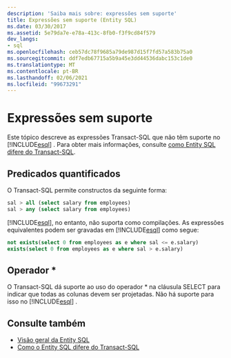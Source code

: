 ```yaml
---
description: 'Saiba mais sobre: expressões sem suporte'
title: Expressões sem suporte (Entity SQL)
ms.date: 03/30/2017
ms.assetid: 5e79da7e-e78a-413c-8fb0-f3f9cd84f579
dev_langs:
- sql
ms.openlocfilehash: ceb57dc78f9685a79de987d15f7fd57a583b75a0
ms.sourcegitcommit: ddf7edb67715a5b9a45e3dd44536dabc153c1de0
ms.translationtype: MT
ms.contentlocale: pt-BR
ms.lasthandoff: 02/06/2021
ms.locfileid: "99673291"
---
```

# <a name="unsupported-expressions"></a>Expressões sem suporte

Este tópico descreve as expressões Transact-SQL que não têm suporte no [!INCLUDE[esql](../../../../../../includes/esql-md.md)] . Para obter mais informações, consulte [como Entity SQL difere do Transact-SQL](how-entity-sql-differs-from-transact-sql.md).

## <a name="quantified-predicates"></a>Predicados quantificados

O Transact-SQL permite constructos da seguinte forma:

```sql
sal > all (select salary from employees)
sal > any (select salary from employees)
```

[!INCLUDE[esql](../../../../../../includes/esql-md.md)], no entanto, não suporta como compilações. As expressões equivalentes podem ser gravadas em [!INCLUDE[esql](../../../../../../includes/esql-md.md)] como segue:

```sql
not exists(select 0 from employees as e where sal <= e.salary)
exists(select 0 from employees as e where sal > e.salary)
```

## <a name="-operator"></a>Operador *

O Transact-SQL dá suporte ao uso do operador * na cláusula SELECT para indicar que todas as colunas devem ser projetadas. Não há suporte para isso no [!INCLUDE[esql](../../../../../../includes/esql-md.md)] .

## <a name="see-also"></a>Consulte também

- [Visão geral da Entity SQL](entity-sql-overview.md)
- [Como o Entity SQL difere do Transact-SQL](how-entity-sql-differs-from-transact-sql.md)
